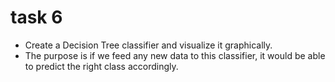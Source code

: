 # task 6
- Create a Decision Tree classifier and visualize it graphically.
- The purpose is if we feed any new data to this classifier, it would be able to predict the right class accordingly.
